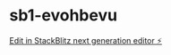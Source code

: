 # sb1-evohbevu

[Edit in StackBlitz next generation editor ⚡️](https://stackblitz.com/~/github.com/KadiatouD-cyber/sb1-evohbevu)